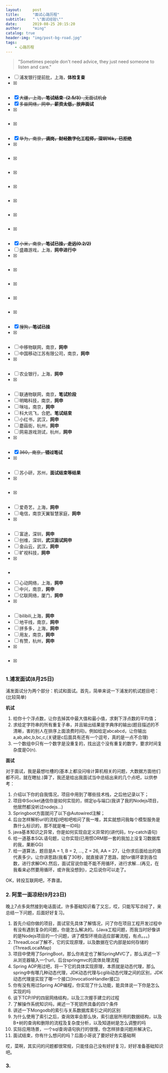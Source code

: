 ```yaml
---
layout:     post
title:      "面试心路历程"
subtitle:   " \"面试经验\""
date:       2019-08-25 20:15:20
author:     "ming"
catalog: true
header-img: "img/post-bg-road.jpg"
tags:
    - 心路历程
---
```


> "Sometimes people don't need advice, they just need someone to listen and care."

- [ ] 浦发银行提前批，上海，**体检复查**
- [x] ~~~百度，上海，**做了测评没有消息了**~~~
- [x] ~~大疆，上海，**笔试结束（2.5/3）**,无面试机会~~
- [x] ~~多益网络，网申，**薪资太低，放弃面试**~~
- [x] ~~~东方财富，**状态不行，一面结束**~~~
- [x] ~~~京东，上海，**网申进行中，9月1号测评**~~~
- [x] ~~华为，南京，**调岗，财经数字化工程师，深圳16k，已拒绝**~~
- [x] ~~~网易云音乐，杭州，**笔试挂**~~~
- [x] ~~~网易雷火游戏事业群，杭州，**已挂**~~~
- [x] ~~~思杰系统信息技术，南京，**简历初筛不合适**~~~
- [x] ~~~华泰证券，南京，**网申进行中**(Ming_Wang,wm123456789)~~~
- [x] ~~~招商银行，南京，**放弃面试**(wangminggis@163.com,wm123456789)~~~
- [x] ~~~招银网络科技，杭州，**HR面试挂**~~~
- [x] ~~~阿里高德地图，南京，**二面挂**~~~
- [x] ~~小米，南京，**笔试已挂，走远(0.2/2)**~~
- [ ] 盛趣游戏，上海，**网申进行中**
- [x] ~~~滴滴，杭州，**笔试挂**~~~
- [x] ~~~中国工商银行，杭州，**放弃笔试**~~~
- [x] ~~~腾讯，深圳，**未被发起面试，走远**~~~
- [x] ~~~虎扑，上海，**面试时间12月份，放弃面试**~~~
- [x] ~~~贝贝集团，杭州，**面试阶段，和开题冲突，放弃**~~~
- [x] ~~搜狗，**笔试已挂**~~
- [x] ~~~阅文集团，上海，**笔试未做**~~~
- [ ] 中移物联网，南京，**网申**
- [ ] 中国移动江苏有限公司，南京，**网申**
- [x] ~~~美团点评，上海，**笔试已挂**~~~
- [ ] 农业银行，上海，**网申**
- [x] ~~~上海银行，上海，苏州，**放弃面试**~~~
- [ ] 联通物联网，南京，**笔试阶段**
- [ ] 明略科技，南京，**网申**
- [ ] 咪咕，南京，**网申**
- [ ] 科大讯飞，合肥。**笔试结束**
- [ ] 小红书，武汉，**网申**
- [ ] 蘑菇街，杭州，**网申**
- [ ] 网易游戏测试，杭州，**网申**
- [x] ~~~一加手机，南京，**网申**~~~
- [x] ~~360，南京，**错过笔试**~~
- [x] ~~~京东方，合肥，**感谢信**~~~
- [ ] 苏小研，苏州，**面试结束等结果**
- [x] ~~~顺丰速运，深圳，**笔试挂**~~~
- [x] ~~~奇安信，南京，**放弃笔试**~~~
- [ ] 爱奇艺，上海，**网申**
- [ ] 电信，南京天翼智慧家庭，**网申**
- [x] ~~~度小满，上海，**笔试放弃**~~~
- [ ] 富途，深圳，**网申**
- [ ] 创维，深圳，**武汉面试网申**
- [ ] 金山云，武汉，**网申**
- [ ] 旷视科技，**网申**
- [x] ~~~远景科技，上海，**网申**~~~
- ~~~[x] 携程，上海，**笔试挂**~~~
- [ ] 心动网络，上海，**网申**
- [ ] 中兴，南京，**网申**
- [ ] 亿联网络，厦门，**网申**
- [x] ~~~酷狗音乐，广州市，**网申无结果**~~~
- [ ] bilibili,上海，**网申**
- [ ] 地平线，南京，**网申**
- [ ] 拼多多，上海，**网申**
- [ ] 用友，南京，**网申**
- [ ] 有赞，杭州，**网申**
- [x] ~~~第四范式，上海，**简历筛选不通过**~~~
- [x] ~~~GrowingIO, 北京， **取消面试**~~~

### 1.浦发面试(8月25日)

浦发面试分为两个部分：机试和面试。首先，简单来说一下浦发的机试题目吧：(比较简单)

**机试**

1. 给你十个浮点数，让你去掉其中最大值和最小值，求剩下浮点数的平均值；
2. 求给定字符串的所有重复子串，并且输出结果是字典序的输出(题目描述的不清晰，害的别人在排序上面浪费时间)。例如给定abcabcd，让你输出a,ab,abc,b,bc,c,(关键是c后面具有还有一个逗号，真的是一点不合理)
3. 一个数组中只有一个数字是没重复的，找出这个没有重复的数字，要求时间复杂度是O(n).

**面试**

对于面试，我是最想吐槽的(基本上都没问啥计算机相关的问题，大数据方面他们都不问，就在瞎扯.)算了，我还是给出我面试当中总结出来的几个点吧，以供参考：

1. 介绍以下你的自我情况，项目中用到了哪些技术栈，之后他记录以下；
2. 项目中Socket通信你是如何实现的，绑定ip与端口(我讲了我的Nodejs项目，他居然都没听过nodejs...)
3. Springboot方面就问了以下@Autowired注解；
4. 后台怎样解析url的流程(吧啦吧啦问了我一堆，其实就想问我每个模型服务是靠什么标识的，那不就是唯一ID吗)
5. java基本知识之异常，你是如何实现自定义异常的(讲代码，try-catch语句)
6. 给一道基本SQL语句题，让你实现(已用惯ORM那一套的我加上没复习数据库的我，果断GG)
7. 给一道算法，题目是A = 1, B = 2, ..., Z = 26, AA = 27，让你求后面给出的值代表多少。让你讲思路(我看了30秒，就直接讲了思路，就for循环拿到各位数，进行求解OK).然后，面试官说你能不能不用循环，进行求解...(再见，在我看来必然要用循环，或许我没想到)，之后说你可以走了。

OK，转投互联网吧，不靠谱。

### 2. 阿里一面凉经(9月23日)

晚上7点多突然接到电话面试，许多基础知识看了又忘，哎，只能写写凉经了，来总结一下问题，后面好好复习。

1. 首先介绍你做的项目，面试官先具体了解情况，问了你在项目工程开发过程中有没有遇到复杂的问题，你是怎么解决的。(Java工程问题，而我当时好像讲的是Nodejs项目的一个问题，讲了模型环境自适应部署流程，有点。。。)
2. ThreadLocal了解不，它的实现原理，以及数据在它内部是如何存储的(ThreadLocalMap)
3. 项目中使用了SpringBoot，那么你肯定也了解SpringMVC了，那么讲述一下从浏览器输入一个url，后台springmvc的具体处理流程
4. Spring AOP用过吧，将一下它的具体实现原理，本质就是动态代理，那么spring中有哪几种动态代理，JDK动态代理与cglib动态代理之间的区别，JDK动态代理是实现了哪一个接口(InvocationHandler接口)
5. 你有没有用过Spring AOP编程，你实现了什么功能，能具体说一下你是怎么实现的吗
6. 谈下TCP/IP的四层网络结构，以及三次握手建立的过程
7. 了解操作系统知识吗，阐述一下死锁所具备的四个条件
8. 讲述一下Mongodb的索引与关系数据库索引之间的区别
9. 为什么使用了索引之后，查询效率会那么快，索引底层所用的数据结构，以及B+树的查询和删除的流程及复杂度分析，以及知道树是怎么调整的吗
10. 实际应用场景，一个sql查询语句执行的很慢，你怎样排查问题并解决它。
11. 面试结束，你有什么想问的吗？后面小哥说了要好好务实基础啊

哎，菜啊，其实问的问题都很常规，只能怪自己没有好好复习，好好准备基础知识吧。

### 3.
